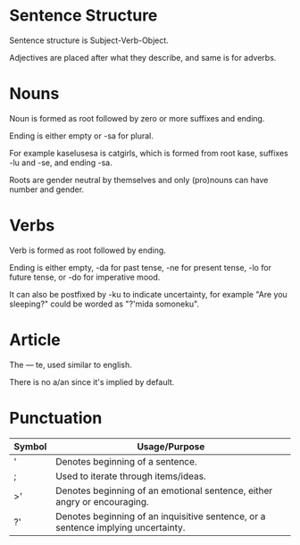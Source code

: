 # Sentence Structure

Sentence structure is Subject-Verb-Object.

Adjectives are placed after what they describe, and same is for adverbs.

# Nouns

Noun is formed as root followed by zero or more suffixes and ending.

Ending is either empty or -sa for plural. 

For example kaselusesa is catgirls, which is formed from root kase, suffixes -lu and -se, and ending -sa.

Roots are gender neutral by themselves and only (pro)nouns can have number and gender.

# Verbs

Verb is formed as root followed by ending. 

Ending is either empty, -da for past tense, -ne for present tense, -lo for future tense, or -do for imperative mood.

It can also be postfixed by -ku to indicate uncertainty, for example "Are you sleeping?" could be worded as "?'mida somoneku".

# Article

The — te, used similar to english.

There is no a/an since it's implied by default.

# Punctuation

| Symbol | 	Usage/Purpose |
| ------ | ------------- |
| ' |		Denotes beginning of a sentence. |
| ; |		Used to iterate through items/ideas. |
| >' |		Denotes beginning of an emotional sentence, either angry or encouraging. |
| ?' |		Denotes beginning of an inquisitive sentence, or a sentence implying uncertainty. |
